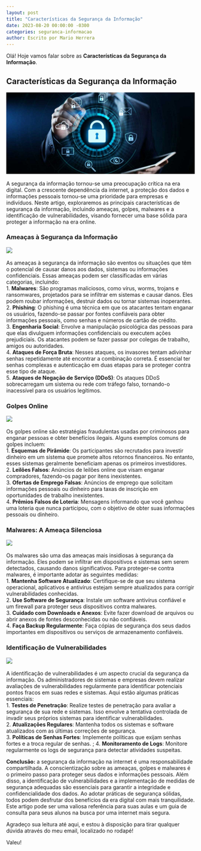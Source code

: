 ```yaml
---
layout: post
title: "Características da Segurança da Informação"
date: 2023-08-20 00:00:00 -0300
categories: seguranca-informacao
author: Escrito por Mario Herrera
---
```


Olá! Hoje vamos falar sobre as **Características da Segurança da Informação**.

## Características da Segurança da Informação


![](https://github.com/mariopuebla17/blog/blob/main/_images/20230808/si.jpg?raw=true)

A segurança da informação tornou-se uma preocupação crítica na era digital. Com a crescente dependência da internet, a proteção dos dados e informações pessoais tornou-se uma prioridade para empresas e indivíduos. Neste artigo, exploraremos as principais características de segurança da informação, incluindo ameaças, golpes, malwares e a identificação de vulnerabilidades, visando fornecer uma base sólida para proteger a informação na era online.

### Ameaças à Segurança da Informação

![](https://github.com/mariopuebla17/blog/blob/main/_images/20230829/si1.jpg?raw=true)

As ameaças à segurança da informação são eventos ou situações que têm o potencial de causar danos aos dados, sistemas ou informações confidenciais. Essas ameaças podem ser classificadas em várias categorias, incluindo:  
1\. **Malwares**: São programas maliciosos, como vírus, worms, trojans e ransomwares, projetados para se infiltrar em sistemas e causar danos. Eles podem roubar informações, destruir dados ou tornar sistemas inoperantes.  
2\. **Phishing**: O phishing é uma técnica em que os atacantes tentam enganar os usuários, fazendo-se passar por fontes confiáveis para obter informações pessoais, como senhas e números de cartão de crédito.  
3\. **Engenharia Social**: Envolve a manipulação psicológica das pessoas para que elas divulguem informações confidenciais ou executem ações prejudiciais. Os atacantes podem se fazer passar por colegas de trabalho, amigos ou autoridades.  
4\. **Ataques de Força Bruta**: Nesses ataques, os invasores tentam adivinhar senhas repetidamente até encontrar a combinação correta. É essencial ter senhas complexas e autenticação em duas etapas para se proteger contra esse tipo de ataque.  
5\. **Ataques de Negação de Serviço (DDoS)**: Os ataques DDoS sobrecarregam um sistema ou rede com tráfego falso, tornando-o inacessível para os usuários legítimos.

### Golpes Online

![](https://github.com/mariopuebla17/blog/blob/main/_images/20230829/si2.jpg?raw=true)

Os golpes online são estratégias fraudulentas usadas por criminosos para enganar pessoas e obter benefícios ilegais. Alguns exemplos comuns de golpes incluem:  
1\. **Esquemas de Pirâmide**: Os participantes são recrutados para investir dinheiro em um sistema que promete altos retornos financeiros. No entanto, esses sistemas geralmente beneficiam apenas os primeiros investidores.  
2\. **Leilões Falsos**: Anúncios de leilões online que visam enganar compradores, fazendo-os pagar por itens inexistentes.  
3\. **Ofertas de Emprego Falsas**: Anúncios de emprego que solicitam informações pessoais ou dinheiro para taxas de inscrição em oportunidades de trabalho inexistentes.  
4\. **Prêmios Falsos de Loteria**: Mensagens informando que você ganhou uma loteria que nunca participou, com o objetivo de obter suas informações pessoais ou dinheiro.

### Malwares: A Ameaça Silenciosa

![](https://github.com/mariopuebla17/blog/blob/main/_images/20230829/si3.jpg?raw=true)

Os malwares são uma das ameaças mais insidiosas à segurança da informação. Eles podem se infiltrar em dispositivos e sistemas sem serem detectados, causando danos significativos. Para proteger-se contra malwares, é importante adotar as seguintes medidas:  
1\. **Mantenha Software Atualizado**: Certifique-se de que seu sistema operacional, aplicativos e antivírus estejam sempre atualizados para corrigir vulnerabilidades conhecidas.  
2\. **Use Software de Segurança**: Instale um software antivírus confiável e um firewall para proteger seus dispositivos contra malwares.  
3\. **Cuidado com Downloads e Anexos**: Evite fazer download de arquivos ou abrir anexos de fontes desconhecidas ou não confiáveis.  
4\. **Faça Backup Regularmente**: Faça cópias de segurança dos seus dados importantes em dispositivos ou serviços de armazenamento confiáveis.

### Identificação de Vulnerabilidades

![](https://github.com/mariopuebla17/blog/blob/main/_images/20230829/si4.jpg?raw=true)

A identificação de vulnerabilidades é um aspecto crucial da segurança da informação. Os administradores de sistemas e empresas devem realizar avaliações de vulnerabilidades regularmente para identificar potenciais pontos fracos em suas redes e sistemas. Aqui estão algumas práticas essenciais:  
1\. **Testes de Penetração**: Realize testes de penetração para avaliar a segurança de sua rede e sistemas. Isso envolve a tentativa controlada de invadir seus próprios sistemas para identificar vulnerabilidades.  
2\. **Atualizações Regulares**: Mantenha todos os sistemas e software atualizados com as últimas correções de segurança.  
3\. **Políticas de Senhas Fortes**: Implemente políticas que exijam senhas fortes e a troca regular de senhas.  ;
4\. **Monitoramento de Logs**: Monitore regularmente os logs de segurança para detectar atividades suspeitas.


**Conclusão:** a segurança da informação na internet é uma responsabilidade compartilhada. A conscientização sobre as ameaças, golpes e malwares é o primeiro passo para proteger seus dados e informações pessoais. Além disso, a identificação de vulnerabilidades e a implementação de medidas de segurança adequadas são essenciais para garantir a integridade e confidencialidade dos dados. Ao adotar práticas de segurança sólidas, todos podem desfrutar dos benefícios da era digital com mais tranquilidade. Este artigo pode ser uma valiosa referência para suas aulas e um guia de consulta para seus alunos na busca por uma internet mais segura.  


Agradeço sua leitura até aqui, e estou à disposição para tirar qualquer dúvida através do meu email, localizado no rodapé!

Valeu!